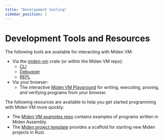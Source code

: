 ```yaml
---
title: "Development tooling"
sidebar_position: 1
---
```


# Development Tools and Resources

The following tools are available for interacting with Miden VM:

- Via the [miden-vm](https://crates.io/crates/miden-vm) crate (or within the Miden VM repo):
  - [CLI](../usage.md#cli-interface)
  - [Debugger](./debugger.md)
  - [REPL](./repl.md)
- Via your browser:
  - The interactive [Miden VM Playground](https://0xMiden.github.io/examples/) for writing, executing, proving, and verifying programs from your browser.

The following resources are available to help you get started programming with Miden VM more quickly:

- The [Miden VM examples repo](https://github.com/0xMiden/examples) contains examples of programs written in Miden Assembly.
- The [Miden project template](https://github.com/0xMiden/project-template) provides a scaffold for starting new Miden projects in Rust.

